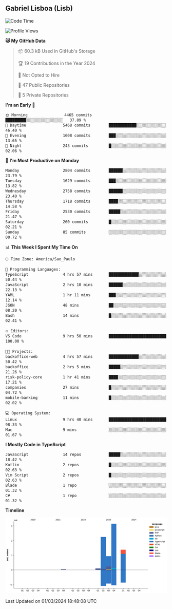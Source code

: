 ## Gabriel Lisboa (Lisb)

<!--START_SECTION:waka-->
![Code Time](http://img.shields.io/badge/Code%20Time-444%20hrs%2016%20mins-blue)

![Profile Views](http://img.shields.io/badge/Profile%20Views-0-blue)

**🐱 My GitHub Data** 

> 📦 60.3 kB Used in GitHub's Storage 
 > 
> 🏆 19 Contributions in the Year 2024
 > 
> 🚫 Not Opted to Hire
 > 
> 📜 47 Public Repositories 
 > 
> 🔑 5 Private Repositories 
 > 
**I'm an Early 🐤** 

```text
🌞 Morning                4465 commits        █████████░░░░░░░░░░░░░░░░   37.89 % 
🌆 Daytime                5468 commits        ████████████░░░░░░░░░░░░░   46.40 % 
🌃 Evening                1608 commits        ███░░░░░░░░░░░░░░░░░░░░░░   13.65 % 
🌙 Night                  243 commits         █░░░░░░░░░░░░░░░░░░░░░░░░   02.06 % 
```
📅 **I'm Most Productive on Monday** 

```text
Monday                   2804 commits        ██████░░░░░░░░░░░░░░░░░░░   23.79 % 
Tuesday                  1629 commits        ███░░░░░░░░░░░░░░░░░░░░░░   13.82 % 
Wednesday                2758 commits        ██████░░░░░░░░░░░░░░░░░░░   23.40 % 
Thursday                 1718 commits        ████░░░░░░░░░░░░░░░░░░░░░   14.58 % 
Friday                   2530 commits        █████░░░░░░░░░░░░░░░░░░░░   21.47 % 
Saturday                 260 commits         █░░░░░░░░░░░░░░░░░░░░░░░░   02.21 % 
Sunday                   85 commits          ░░░░░░░░░░░░░░░░░░░░░░░░░   00.72 % 
```


📊 **This Week I Spent My Time On** 

```text
🕑︎ Time Zone: America/Sao_Paulo

💬 Programming Languages: 
TypeScript               4 hrs 57 mins       █████████████░░░░░░░░░░░░   50.44 % 
JavaScript               2 hrs 10 mins       ██████░░░░░░░░░░░░░░░░░░░   22.13 % 
YAML                     1 hr 11 mins        ███░░░░░░░░░░░░░░░░░░░░░░   12.14 % 
JSON                     48 mins             ██░░░░░░░░░░░░░░░░░░░░░░░   08.20 % 
Bash                     14 mins             █░░░░░░░░░░░░░░░░░░░░░░░░   02.41 % 

🔥 Editors: 
VS Code                  9 hrs 50 mins       █████████████████████████   100.00 % 

🐱‍💻 Projects: 
backoffice-web           4 hrs 57 mins       █████████████░░░░░░░░░░░░   50.42 % 
backoffice               2 hrs 5 mins        █████░░░░░░░░░░░░░░░░░░░░   21.26 % 
risk-policy-core         1 hr 41 mins        ████░░░░░░░░░░░░░░░░░░░░░   17.21 % 
companies                27 mins             █░░░░░░░░░░░░░░░░░░░░░░░░   04.72 % 
mobile-banking           11 mins             █░░░░░░░░░░░░░░░░░░░░░░░░   02.02 % 

💻 Operating System: 
Linux                    9 hrs 40 mins       █████████████████████████   98.33 % 
Mac                      9 mins              ░░░░░░░░░░░░░░░░░░░░░░░░░   01.67 % 
```

**I Mostly Code in TypeScript** 

```text
JavaScript               14 repos            █████░░░░░░░░░░░░░░░░░░░░   18.42 % 
Kotlin                   2 repos             █░░░░░░░░░░░░░░░░░░░░░░░░   02.63 % 
Vim Script               2 repos             █░░░░░░░░░░░░░░░░░░░░░░░░   02.63 % 
Blade                    1 repo              ░░░░░░░░░░░░░░░░░░░░░░░░░   01.32 % 
C#                       1 repo              ░░░░░░░░░░░░░░░░░░░░░░░░░   01.32 % 
```



**Timeline**

![Lines of Code chart](https://raw.githubusercontent.com/tenlisboa/tenlisboa/main/assets/bar_graph.png)


 Last Updated on 01/03/2024 18:48:08 UTC
<!--END_SECTION:waka-->
